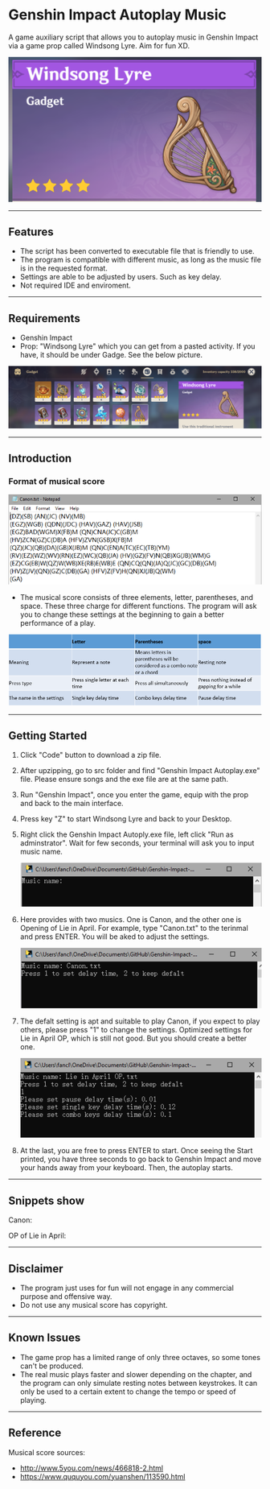 # Genshin Impact Autoplay Music
A game auxiliary script that allows you to autoplay music in Genshin Impact via a game prop called Windsong Lyre. Aim for fun XD.

![Screenshot](https://github.com/FancleX/Genshin-Impact-Autoplay/blob/main/Images/WindsongLyre.png)

***
## Features
* The script has been converted to executable file that is friendly to use.
* The program is compatible with different music, as long as the music file is in the requested format.
* Settings are able to be adjusted by users. Such as key delay.
* Not required IDE and enviroment.
***
## Requirements
* Genshin Impact
* Prop: "Windsong Lyre" which you can get from a pasted activity. If you have, it should be under Gadge. See the below picture.

![Screenshot](https://github.com/FancleX/Genshin-Impact-Autoplay/blob/main/Images/Location.png)

***
## Introduction
### Format of musical score
![Screenshot](https://github.com/FancleX/Genshin-Impact-Autoplay/blob/main/Images/Score_c.png)

* The musical score consists of three elements, letter, parentheses, and space. These three charge for different functions. The program will ask you to change these settings at the beginning to gain a better performance of a play.

![Screenshot](https://github.com/FancleX/Genshin-Impact-Autoplay/blob/main/Images/Explaination.PNG)

***
## Getting Started
1. Click "Code" button to download a zip file.
2. After upzipping, go to src folder and find "Genshin Impact Autoplay.exe" file. Please ensure songs and the exe file are at the same path.
3. Run "Genshin Impact", once you enter the game, equip with the prop and back to the main interface.
4. Press key "Z" to start Windsong Lyre and back to your Desktop. 
5. Right click the Genshin Impact Autoply.exe file, left click "Run as adminstrator". Wait for few seconds, your terminal will ask you to input music name.

	![Screenshot](https://github.com/FancleX/Genshin-Impact-Autoplay/blob/main/Images/Musicname.png)

6. Here provides with two musics. One is Canon, and the other one is Opening of Lie in April. For example, type "Canon.txt" to the terinmal and press ENTER. You will be aked to adjust the settings.

	![Screenshot](https://github.com/FancleX/Genshin-Impact-Autoplay/blob/main/Images/Setting.png)

7. The defalt setting is apt and suitable to play Canon, if you expect to play others, please press "1" to change the settings. Optimized settings for Lie in April OP, which is still not good. But you should create a better one.

	![Screenshot](https://github.com/FancleX/Genshin-Impact-Autoplay/blob/main/Images/Setting2.png)

8. At the last, you are free to press ENTER to start. Once seeing the Start printed, you have three seconds to go back to Genshin Impact and move your hands away from your keyboard. Then, the autoplay starts.

***
## Snippets show
Canon:

OP of Lie in April:

***
## Disclaimer
* The program just uses for fun will not engage in any commercial purpose and offensive way. 
* Do not use any musical score has copyright.
***
## Known Issues
* The game prop has a limited range of only three octaves, so some tones can't be produced.
* The real music plays faster and slower depending on the chapter, and the program can only simulate resting notes between keystrokes. It can only be used to a certain extent to change the tempo or speed of playing.
***
## Reference
Musical score sources:
* http://www.5you.com/news/466818-2.html
* https://www.ququyou.com/yuanshen/113590.html
